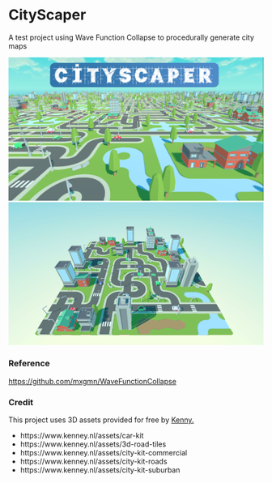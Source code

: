# CityScaper
A test project using Wave Function Collapse to procedurally generate city maps

<p align="center">
  <img src="Screenshots/CoverImage.png" />
  <img src="Screenshots/Screenshot1.png" />
</p>

### Reference

https://github.com/mxgmn/WaveFunctionCollapse

### Credit

This project uses 3D assets provided for free by [Kenny.](https://www.kenney.nl/)

<ul>
  <li>https://www.kenney.nl/assets/car-kit</li>
  <li>https://www.kenney.nl/assets/3d-road-tiles</li>
  <li>https://www.kenney.nl/assets/city-kit-commercial</li>
  <li>https://www.kenney.nl/assets/city-kit-roads</li>
  <li>https://www.kenney.nl/assets/city-kit-suburban</li>
</ul>
